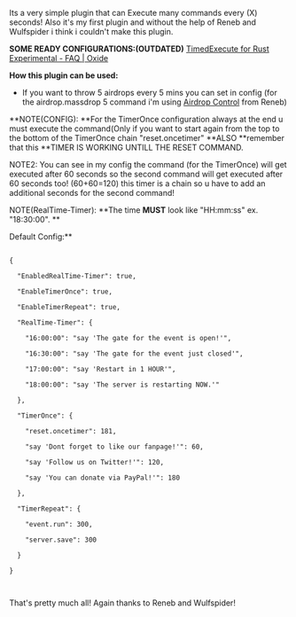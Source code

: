 Its a very simple plugin that can Execute many commands every (X) seconds! Also it's my first plugin and without the help of Reneb and Wulfspider i think i couldn't make this plugin.

**SOME READY CONFIGURATIONS:(OUTDATED)**
[TimedExecute for Rust Experimental - FAQ | Oxide](http://oxidemod.org/plugins/timedexecute.919/field?field=faq)

**How this plugin can be used:**


* If you want to throw 5 airdrops every 5 mins you can set in config (for the airdrop.massdrop 5 command i'm using [Airdrop Control](http://oxidemod.org/plugins/airdrop-controller.804/) from Reneb)


**NOTE(CONFIG): **For the TimerOnce configuration always at the end u must execute the command(Only if you want to start again from the top to the bottom of the TimerOnce chain "reset.oncetimer" **ALSO **remember that this **TIMER IS WORKING UNTILL THE RESET COMMAND.

NOTE2: You can see in my config the command (for the TimerOnce) will get executed after 60 seconds so the second command will get executed after 60 seconds too! (60+60=120) this timer is a chain so u have to add an additional seconds for the second command!

NOTE(RealTime-Timer): **The time **MUST** look like "HH:mm:ss" ex. "18:30:00".
**

Default Config:**

````

{

  "EnabledRealTime-Timer": true,

  "EnableTimerOnce": true,

  "EnableTimerRepeat": true,

  "RealTime-Timer": {

    "16:00:00": "say 'The gate for the event is open!'",

    "16:30:00": "say 'The gate for the event just closed'",

    "17:00:00": "say 'Restart in 1 HOUR'",

    "18:00:00": "say 'The server is restarting NOW.'"

  },

  "TimerOnce": {

    "reset.oncetimer": 181,

    "say 'Dont forget to like our fanpage!'": 60,

    "say 'Follow us on Twitter!'": 120,

    "say 'You can donate via PayPal!'": 180

  },

  "TimerRepeat": {

    "event.run": 300,

    "server.save": 300

  }

}

 
````

That's pretty much all! Again thanks to Reneb and Wulfspider!